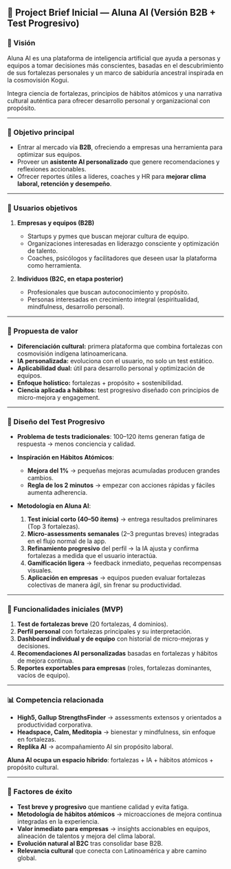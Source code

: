 ## 📄 Project Brief Inicial — Aluna AI (Versión B2B + Test Progresivo)

### 🌙 Visión

Aluna AI es una plataforma de inteligencia artificial que ayuda a personas y equipos a tomar decisiones más conscientes, basadas en el descubrimiento de sus fortalezas personales y un marco de sabiduría ancestral inspirada en la cosmovisión Kogui.

Integra ciencia de fortalezas, principios de hábitos atómicos y una narrativa cultural auténtica para ofrecer desarrollo personal y organizacional con propósito.

---

### 🎯 Objetivo principal

* Entrar al mercado vía **B2B**, ofreciendo a empresas una herramienta para optimizar sus equipos.
* Proveer un **asistente AI personalizado** que genere recomendaciones y reflexiones accionables.
* Ofrecer reportes útiles a líderes, coaches y HR para **mejorar clima laboral, retención y desempeño**.

---

### 👥 Usuarios objetivos

1. **Empresas y equipos (B2B)**

   * Startups y pymes que buscan mejorar cultura de equipo.
   * Organizaciones interesadas en liderazgo consciente y optimización de talento.
   * Coaches, psicólogos y facilitadores que deseen usar la plataforma como herramienta.

2. **Individuos (B2C, en etapa posterior)**

   * Profesionales que buscan autoconocimiento y propósito.
   * Personas interesadas en crecimiento integral (espiritualidad, mindfulness, desarrollo personal).

---

### 🌟 Propuesta de valor

* **Diferenciación cultural:** primera plataforma que combina fortalezas con cosmovisión indígena latinoamericana.
* **IA personalizada:** evoluciona con el usuario, no solo un test estático.
* **Aplicabilidad dual:** útil para desarrollo personal y optimización de equipos.
* **Enfoque holístico:** fortalezas + propósito + sostenibilidad.
* **Ciencia aplicada a hábitos:** test progresivo diseñado con principios de micro-mejora y engagement.

---

### 🧪 Diseño del Test Progresivo

* **Problema de tests tradicionales**: 100–120 ítems generan fatiga de respuesta → menos conciencia y calidad.
* **Inspiración en Hábitos Atómicos**:

  * **Mejora del 1%** → pequeñas mejoras acumuladas producen grandes cambios.
  * **Regla de los 2 minutos** → empezar con acciones rápidas y fáciles aumenta adherencia.
* **Metodología en Aluna AI**:

  1. **Test inicial corto (40–50 ítems)** → entrega resultados preliminares (Top 3 fortalezas).
  2. **Micro-assessments semanales** (2–3 preguntas breves) integradas en el flujo normal de la app.
  3. **Refinamiento progresivo** del perfil → la IA ajusta y confirma fortalezas a medida que el usuario interactúa.
  4. **Gamificación ligera** → feedback inmediato, pequeñas recompensas visuales.
  5. **Aplicación en empresas** → equipos pueden evaluar fortalezas colectivas de manera ágil, sin frenar su productividad.

---

### 🧩 Funcionalidades iniciales (MVP)

1. **Test de fortalezas breve** (20 fortalezas, 4 dominios).
2. **Perfil personal** con fortalezas principales y su interpretación.
3. **Dashboard individual y de equipo** con historial de micro-mejoras y decisiones.
4. **Recomendaciones AI personalizadas** basadas en fortalezas y hábitos de mejora continua.
5. **Reportes exportables para empresas** (roles, fortalezas dominantes, vacíos de equipo).

---

### 📊 Competencia relacionada

* **High5, Gallup StrengthsFinder** → assessments extensos y orientados a productividad corporativa.
* **Headspace, Calm, Meditopia** → bienestar y mindfulness, sin enfoque en fortalezas.
* **Replika AI** → acompañamiento AI sin propósito laboral.

**Aluna AI ocupa un espacio híbrido**: fortalezas + IA + hábitos atómicos + propósito cultural.

---

### 🔑 Factores de éxito

* **Test breve y progresivo** que mantiene calidad y evita fatiga.
* **Metodología de hábitos atómicos** → microacciones de mejora continua integradas en la experiencia.
* **Valor inmediato para empresas** → insights accionables en equipos, alineación de talentos y mejora del clima laboral.
* **Evolución natural al B2C** tras consolidar base B2B.
* **Relevancia cultural** que conecta con Latinoamérica y abre camino global.
